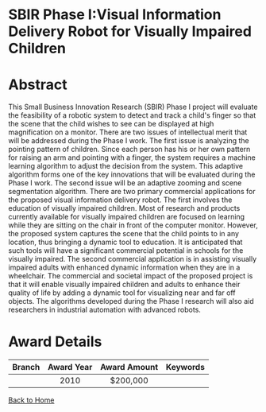 
SBIR Phase I:Visual Information Delivery Robot for Visually Impaired Children
=============================================================================

# Abstract


This Small Business Innovation Research (SBIR) Phase I project will evaluate the feasibility of a robotic system to detect and track a child's finger so that the scene that the child wishes to see can be displayed at high magnification on a monitor. There are two issues of intellectual merit that will be addressed during the Phase I work. The first issue is analyzing the pointing pattern of children. Since each person has his or her own pattern for raising an arm and pointing with a finger, the system requires a machine learning algorithm to adjust the decision from the system. This adaptive algorithm forms one of the key innovations that will be evaluated during the Phase I work. The second issue will be an adaptive zooming and scene segmentation algorithm. 
There are two primary commercial applications for the proposed visual information delivery robot. The first involves the education of visually impaired children. Most of research and products currently available for visually impaired children are focused on learning while they are sitting on the chair in front of the computer monitor. However, the proposed system captures the scene that the child points to in any location, thus bringing a dynamic tool to education. It is anticipated that such tools will have a significant commercial potential in schools for the visually impaired. The second commercial application is in assisting visually impaired adults with enhanced dynamic information when they are in a wheelchair. The commercial and societal impact of the proposed project is that it will enable visually impaired children and adults to enhance their quality of life by adding a dynamic tool for visualizing near and far off objects. The algorithms developed during the Phase I research will also aid researchers in industrial automation with advanced robots.  

# Award Details

|Branch|Award Year|Award Amount|Keywords|
| :---: | :---: | :---: | :---: |
||2010|$200,000||
  
  


[Back to Home](https://github.com/chrischow/dod_sbir_awards/JT/#120)
